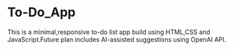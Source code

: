 # To-Do_App
This is a minimal,responsive to-do list app build using HTML,CSS and JavaScript.Future plan includes AI-assisted suggestions using OpenAI API.
